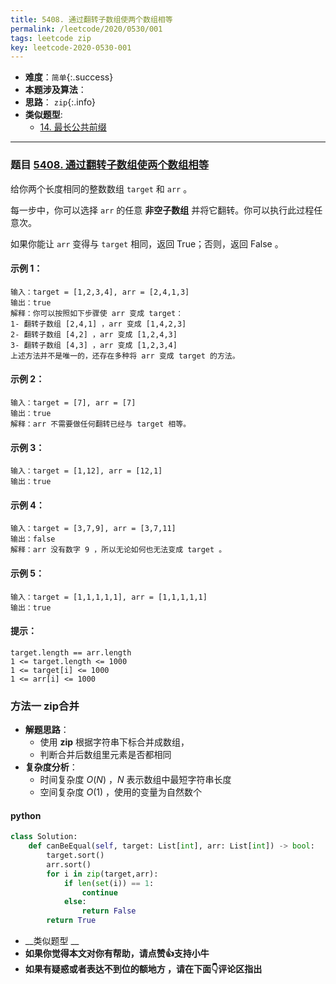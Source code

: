 ```yaml
---
title: 5408. 通过翻转子数组使两个数组相等
permalink: /leetcode/2020/0530/001
tags: leetcode zip
key: leetcode-2020-0530-001
---
```

- __难度__：`简单`{:.success}
- __本题涉及算法__：
- __思路__：   `zip`{:.info}
- __类似题型__:
  - [14. 最长公共前缀](https://leetcode-cn.com/problems/longest-common-prefix/)

---
### 题目 [5408. 通过翻转子数组使两个数组相等](https://leetcode-cn.com/problems/make-two-arrays-equal-by-reversing-sub-arrays/)

给你两个长度相同的整数数组 `target` 和 `arr` 。

每一步中，你可以选择 `arr` 的任意 __非空子数组__ 并将它翻转。你可以执行此过程任意次。

如果你能让 `arr` 变得与 `target` 相同，返回 True；否则，返回 False 。



#### 示例 1：
```
输入：target = [1,2,3,4], arr = [2,4,1,3]
输出：true
解释：你可以按照如下步骤使 arr 变成 target：
1- 翻转子数组 [2,4,1] ，arr 变成 [1,4,2,3]
2- 翻转子数组 [4,2] ，arr 变成 [1,2,4,3]
3- 翻转子数组 [4,3] ，arr 变成 [1,2,3,4]
上述方法并不是唯一的，还存在多种将 arr 变成 target 的方法。
```
#### 示例 2：
```
输入：target = [7], arr = [7]
输出：true
解释：arr 不需要做任何翻转已经与 target 相等。
```
#### 示例 3：
```
输入：target = [1,12], arr = [12,1]
输出：true
```
#### 示例 4：
```
输入：target = [3,7,9], arr = [3,7,11]
输出：false
解释：arr 没有数字 9 ，所以无论如何也无法变成 target 。
```
#### 示例 5：
```
输入：target = [1,1,1,1,1], arr = [1,1,1,1,1]
输出：true
```

#### 提示：
```
target.length == arr.length
1 <= target.length <= 1000
1 <= target[i] <= 1000
1 <= arr[i] <= 1000
```

### 方法一 zip合并
- __解题思路__：
    - 使用 __zip__ 根据字符串下标合并成数组，
    - 判断合并后数组里元素是否都相同
- __复杂度分析__：
    - 时间复杂度 $O(N)$ ，$N$ 表示数组中最短字符串长度
    - 空间复杂度 $O(1)$ ，使用的变量为自然数个
#### python
```python
class Solution:
    def canBeEqual(self, target: List[int], arr: List[int]) -> bool:
        target.sort()
        arr.sort()
        for i in zip(target,arr):
            if len(set(i)) == 1:
                continue
            else:
                return False
        return True
```
- __类似题型 __
- __如果你觉得本文对你有帮助，请点赞👍支持小牛__
- __如果有疑惑或者表达不到位的额地方 ，请在下面👇评论区指出__
